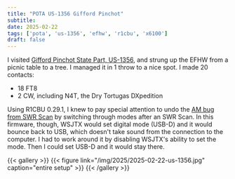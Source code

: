 ```yaml
---
title: "POTA US-1356 Gifford Pinchot"
subtitle:
date: 2025-02-22
tags: ['pota', 'us-1356', 'efhw', 'r1cbu', 'x6100']
draft: false
---
```


I visited
[Gifford Pinchot State Part, US-1356](https://pota.app/#/park/US-1356),
and strung up the EFHW
from a picnic table to a tree.
I managed it in 1 throw to a nice spot.
I made 20 contacts:
- 18 FT8
- 2 CW, including N4T, the Dry Tortugas DXpedition

Using R1CBU 0.29.1,
I knew to pay special attention
to undo the
[AM bug from SWR Scan](https://github.com/gdyuldin/x6100_gui/issues/107)
by switching through modes after an SWR Scan.
In this firmware, though,
WSJTX would set digital mode (USB-D)
and it would bounce back to USB,
which doesn't take sound from the connection to the computer.
I had to work around it by disabling WSJTX's ability to set the mode.
Then I could set USB-D and it would stay there.

{{< gallery >}}
{{< figure link="/img/2025/2025-02-22-us-1356.jpg" caption="entire setup" >}}
{{< /gallery >}}

<!--more-->
